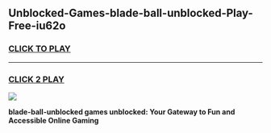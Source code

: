 
## Unblocked-Games-blade-ball-unblocked-Play-Free-iu62o
<h3>
<a href="https://premium76.site?title=blade-ball-unblocked&ref=20M">CLICK TO PLAY</a></h3>
<hr>

<h3>
<a href="https://premium76.site?title=blade-ball-unblocked&ref=20M">CLICK 2 PLAY</a>
  
</h3>

<a href="https://premium76.site?title=blade-ball-unblocked&ref=19M"><img src="https://clearcache.store/games.png"></a>


**blade-ball-unblocked games unblocked: Your Gateway to Fun and Accessible Online Gaming**
